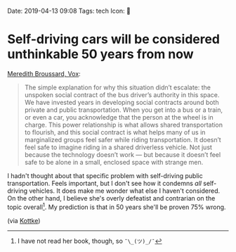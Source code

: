 Date: 2019-04-13 09:08
Tags: tech
Icon: 🔗

# Self-driving cars will be considered unthinkable 50 years from now

[Meredith Broussard, Vox](https://www.vox.com/2019/3/27/18194715/self-driving-cars-uber-lyft):

> The simple explanation for why this situation didn’t escalate: the unspoken social contract of the bus driver’s authority in this space. We have invested years in developing social contracts around both private and public transportation. When you get into a bus or a train, or even a car, you acknowledge that the person at the wheel is in charge. This power relationship is what allows shared transportation to flourish, and this social contract is what helps many of us in marginalized groups feel safer while riding transportation. It doesn’t feel safe to imagine riding in a shared driverless vehicle. Not just because the technology doesn’t work — but because it doesn’t feel safe to be alone in a small, enclosed space with strange men.

I hadn't thought about that specific problem with self-driving public transportation. Feels important, but I don't see how it condemns _all_ self-driving vehicles. It does make me wonder what else I haven't considered. On the other hand, I believe she's overly defeatist and contrarian on the topic overall[^book]. My prediction is that in 50 years she'll be proven 75% wrong.

(via [Kottke](https://kottke.org/19/04/what-do-we-do-now-that-will-be-unthinkable-in-50-years))

[^book]: I have not read her book, though, so `¯\_(ツ)_/¯`

